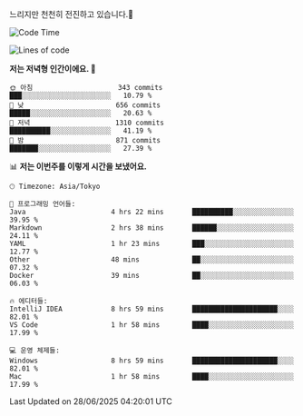 느리지만 천천히 전진하고 있습니다.🐢

<!--START_SECTION:waka-->
![Code Time](http://img.shields.io/badge/Code%20Time-1%2C616%20hrs%2031%20mins-blue)

![Lines of code](https://img.shields.io/badge/%EC%A0%80%EB%8A%94%20%EC%97%AC%ED%83%9C%EA%B9%8C%EC%A7%80%20-920.3%20thousand%20%EC%A4%84%EC%9D%98%20%EC%BD%94%EB%93%9C%EB%A5%BC%20%EC%9E%91%EC%84%B1%ED%96%88%EC%96%B4%EC%9A%94.-blue)

**저는 저녁형 인간이에요. 🦉** 

```text
🌞 아침                     343 commits         ███░░░░░░░░░░░░░░░░░░░░░░   10.79 % 
🌆 낮　                     656 commits         █████░░░░░░░░░░░░░░░░░░░░   20.63 % 
🌃 저녁                     1310 commits        ██████████░░░░░░░░░░░░░░░   41.19 % 
🌙 밤　                     871 commits         ███████░░░░░░░░░░░░░░░░░░   27.39 % 
```


📊 **저는 이번주를 이렇게 시간을 보냈어요.** 

```text
🕑︎ Timezone: Asia/Tokyo

💬 프로그래밍 언어들: 
Java                     4 hrs 22 mins       ██████████░░░░░░░░░░░░░░░   39.95 % 
Markdown                 2 hrs 38 mins       ██████░░░░░░░░░░░░░░░░░░░   24.11 % 
YAML                     1 hr 23 mins        ███░░░░░░░░░░░░░░░░░░░░░░   12.77 % 
Other                    48 mins             ██░░░░░░░░░░░░░░░░░░░░░░░   07.32 % 
Docker                   39 mins             ██░░░░░░░░░░░░░░░░░░░░░░░   06.03 % 

🔥 에디터들: 
IntelliJ IDEA            8 hrs 59 mins       █████████████████████░░░░   82.01 % 
VS Code                  1 hr 58 mins        ████░░░░░░░░░░░░░░░░░░░░░   17.99 % 

💻 운영 체제들: 
Windows                  8 hrs 59 mins       █████████████████████░░░░   82.01 % 
Mac                      1 hr 58 mins        ████░░░░░░░░░░░░░░░░░░░░░   17.99 % 
```


 Last Updated on 28/06/2025 04:20:01 UTC
<!--END_SECTION:waka-->
